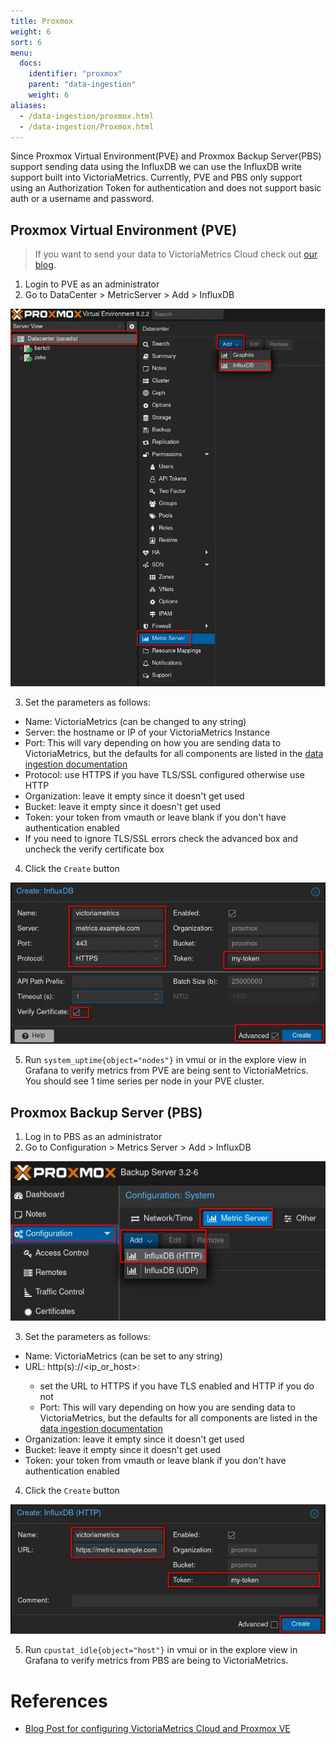 ```yaml
---
title: Proxmox
weight: 6
sort: 6
menu:
  docs:
    identifier: "proxmox"
    parent: "data-ingestion"
    weight: 6
aliases:
  - /data-ingestion/proxmox.html
  - /data-ingestion/Proxmox.html
---
```


Since Proxmox Virtual Environment(PVE) and Proxmox Backup Server(PBS) support sending data using the InfluxDB 
we can use the InfluxDB write support built into VictoriaMetrics.
Currently, PVE and PBS only support using an Authorization Token for authentication and does not support basic auth 
or a username and password.

## Proxmox Virtual Environment (PVE)

> If you want to send your data to VictoriaMetrics Cloud check out [our blog](https://victoriametrics.com/blog/proxmox-monitoring-with-dbaas/).

1. Login to PVE as an administrator
2. Go to DataCenter > MetricServer > Add > InfluxDB

![PVE Metric Navigation](Proxmox-pve-nav.webp)

3. Set the parameters as follows:
  - Name: VictoriaMetrics (can be changed to any string)
  - Server: the hostname or IP of your VictoriaMetrics Instance
  - Port: This will vary depending on how you are sending data to VictoriaMetrics, but the defaults for all components are listed in the [data ingestion documentation](https://docs.victoriametrics.com/data-ingestion.html)
  - Protocol: use HTTPS if you have TLS/SSL configured otherwise use HTTP
  - Organization: leave it empty since it doesn't get used
  - Bucket: leave it empty since it doesn't get used
  - Token: your token from vmauth or leave blank if you don't have authentication enabled
  - If you need to ignore TLS/SSL errors check the advanced box and uncheck the verify certificate box
4. Click the `Create` button

![PVE Metric Form](Proxmox-pve-form.webp)

5. Run `system_uptime{object="nodes"}` in vmui or in the explore view in Grafana to verify metrics from PVE are being sent to VictoriaMetrics.
You should see 1 time series per node in your PVE cluster.

## Proxmox Backup Server (PBS)

1. Log in to PBS as an administrator
2. Go to Configuration > Metrics Server > Add > InfluxDB

![PBS Metric Navigation](Proxmox-pbs-nav.webp)

3.  Set the parameters as follows:
  - Name: VictoriaMetrics (can be set to any string)
  - URL: http(s)://<ip_or_host>:<port>
    - set the URL to HTTPS if you have TLS enabled and HTTP if you do not
    - Port: This will vary depending on how you are sending data to VictoriaMetrics, but the defaults for all components are listed in the [data ingestion documentation](https://docs.victoriametrics.com/data-ingestion.html)
  - Organization: leave it empty since it doesn't get used
  - Bucket: leave it empty since it doesn't get used
  - Token: your token from vmauth or leave blank if you don't have authentication enabled
4. Click the `Create` button

![PBS Metric Form](Proxmox-pbs-form.webp)

5. Run `cpustat_idle{object="host"}` in vmui or in the explore view in Grafana to verify metrics from PBS are being to VictoriaMetrics.

# References

- [Blog Post for configuring VictoriaMetrics Cloud and Proxmox VE](https://victoriametrics.com/blog/proxmox-monitoring-with-dbaas/)
